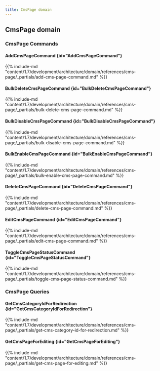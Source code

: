 ```yaml
---
title: CmsPage domain
---
```


## CmsPage domain

### CmsPage Commands

#### AddCmsPageCommand {id="AddCmsPageCommand"}

{{%  include-md "content/1.7/development/architecture/domain/references/cms-page/_partials/add-cms-page-command.md" %}}
#### BulkDeleteCmsPageCommand {id="BulkDeleteCmsPageCommand"}

{{%  include-md "content/1.7/development/architecture/domain/references/cms-page/_partials/bulk-delete-cms-page-command.md" %}}
#### BulkDisableCmsPageCommand {id="BulkDisableCmsPageCommand"}

{{%  include-md "content/1.7/development/architecture/domain/references/cms-page/_partials/bulk-disable-cms-page-command.md" %}}
#### BulkEnableCmsPageCommand {id="BulkEnableCmsPageCommand"}

{{%  include-md "content/1.7/development/architecture/domain/references/cms-page/_partials/bulk-enable-cms-page-command.md" %}}
#### DeleteCmsPageCommand {id="DeleteCmsPageCommand"}

{{%  include-md "content/1.7/development/architecture/domain/references/cms-page/_partials/delete-cms-page-command.md" %}}
#### EditCmsPageCommand {id="EditCmsPageCommand"}

{{%  include-md "content/1.7/development/architecture/domain/references/cms-page/_partials/edit-cms-page-command.md" %}}
#### ToggleCmsPageStatusCommand {id="ToggleCmsPageStatusCommand"}

{{%  include-md "content/1.7/development/architecture/domain/references/cms-page/_partials/toggle-cms-page-status-command.md" %}}

### CmsPage Queries

#### GetCmsCategoryIdForRedirection {id="GetCmsCategoryIdForRedirection"}

{{%  include-md "content/1.7/development/architecture/domain/references/cms-page/_partials/get-cms-category-id-for-redirection.md" %}}
#### GetCmsPageForEditing {id="GetCmsPageForEditing"}

{{%  include-md "content/1.7/development/architecture/domain/references/cms-page/_partials/get-cms-page-for-editing.md" %}}
